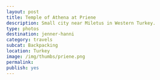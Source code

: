 ```yaml
---
layout: post
title: Temple of Athena at Priene
description: Small city near Miletus in Western Turkey.
type: photos
destination: jenner-hanni
category: travels
subcat: Backpacking
location: Turkey
image: /img/thumbs/priene.png
permalink: 
publish: yes
---
```


<p><a href="https://jenner.smugmug.com/Europe/2009-Temple-of-Athena-at-Priene-Turkey/i-B4h5wrc/0/M/DSCF2587-M.jpg">
<img src="https://jenner.smugmug.com/Europe/2009-Temple-of-Athena-at-Priene-Turkey/i-B4h5wrc/0/M/DSCF2587-M.jpg" alt=""></a></p>

<p><a href="https://jenner.smugmug.com/Europe/2009-Temple-of-Athena-at-Priene-Turkey/i-K7gMvnw/0/M/DSCF2584-M.jpg">
<img src="https://jenner.smugmug.com/Europe/2009-Temple-of-Athena-at-Priene-Turkey/i-K7gMvnw/0/M/DSCF2584-M.jpg" alt=""></a></p>

<p><a href="https://jenner.smugmug.com/Europe/2009-Temple-of-Athena-at-Priene-Turkey/i-rptX93H/0/M/DSCF2588-M.jpg">
<img src="https://jenner.smugmug.com/Europe/2009-Temple-of-Athena-at-Priene-Turkey/i-rptX93H/0/M/DSCF2588-M.jpg" alt=""></a></p>

<p><a href="https://jenner.smugmug.com/Europe/2009-Temple-of-Athena-at-Priene-Turkey/i-gMgFNKJ/0/M/DSCF2589-M.jpg">
<img src="https://jenner.smugmug.com/Europe/2009-Temple-of-Athena-at-Priene-Turkey/i-gMgFNKJ/0/M/DSCF2589-M.jpg" alt=""></a></p>

<p><a href="https://jenner.smugmug.com/Europe/2009-Temple-of-Athena-at-Priene-Turkey/i-SpckZQ7/0/M/DSCF2596-M.jpg">
<img src="https://jenner.smugmug.com/Europe/2009-Temple-of-Athena-at-Priene-Turkey/i-SpckZQ7/0/M/DSCF2596-M.jpg" alt=""></a></p>

<p><a href="https://jenner.smugmug.com/Europe/2009-Temple-of-Athena-at-Priene-Turkey/i-p3RR4nd/0/M/DSCF2597-M.jpg">
<img src="https://jenner.smugmug.com/Europe/2009-Temple-of-Athena-at-Priene-Turkey/i-p3RR4nd/0/M/DSCF2597-M.jpg" alt=""></a></p>

<p><a href="https://jenner.smugmug.com/Europe/2009-Temple-of-Athena-at-Priene-Turkey/i-GTWD39c/0/M/DSCF2599-M.jpg">
<img src="https://jenner.smugmug.com/Europe/2009-Temple-of-Athena-at-Priene-Turkey/i-GTWD39c/0/M/DSCF2599-M.jpg" alt=""></a></p>

<p><a href="https://jenner.smugmug.com/Europe/2009-Temple-of-Athena-at-Priene-Turkey/i-VGMnv2d/0/M/DSCF2598-M.jpg">
<img src="https://jenner.smugmug.com/Europe/2009-Temple-of-Athena-at-Priene-Turkey/i-VGMnv2d/0/M/DSCF2598-M.jpg" alt=""></a></p>

<p><a href="https://jenner.smugmug.com/Europe/2009-Temple-of-Athena-at-Priene-Turkey/i-55kxHzS/0/M/DSCF2602-M.jpg">
<img src="https://jenner.smugmug.com/Europe/2009-Temple-of-Athena-at-Priene-Turkey/i-55kxHzS/0/M/DSCF2602-M.jpg" alt=""></a></p>

<p><a href="https://jenner.smugmug.com/Europe/2009-Temple-of-Athena-at-Priene-Turkey/i-HwTgW93/0/M/DSCF2603-M.jpg">
<img src="https://jenner.smugmug.com/Europe/2009-Temple-of-Athena-at-Priene-Turkey/i-HwTgW93/0/M/DSCF2603-M.jpg" alt=""></a></p>

<p><a href="https://jenner.smugmug.com/Europe/2009-Temple-of-Athena-at-Priene-Turkey/i-GcJsgfK/0/M/DSCF2604-M.jpg">
<img src="https://jenner.smugmug.com/Europe/2009-Temple-of-Athena-at-Priene-Turkey/i-GcJsgfK/0/M/DSCF2604-M.jpg" alt=""></a></p>

<p><a href="https://jenner.smugmug.com/Europe/2009-Temple-of-Athena-at-Priene-Turkey/i-dmgscn8/0/M/DSCF2606-M.jpg">
<img src="https://jenner.smugmug.com/Europe/2009-Temple-of-Athena-at-Priene-Turkey/i-dmgscn8/0/M/DSCF2606-M.jpg" alt=""></a></p>

<p><a href="https://jenner.smugmug.com/Europe/2009-Temple-of-Athena-at-Priene-Turkey/i-zVFhvZZ/0/M/DSCF2607-M.jpg">
<img src="https://jenner.smugmug.com/Europe/2009-Temple-of-Athena-at-Priene-Turkey/i-zVFhvZZ/0/M/DSCF2607-M.jpg" alt=""></a></p>

<p><a href="https://jenner.smugmug.com/Europe/2009-Temple-of-Athena-at-Priene-Turkey/i-wKWGFNP/0/M/DSCF2608-M.jpg">
<img src="https://jenner.smugmug.com/Europe/2009-Temple-of-Athena-at-Priene-Turkey/i-wKWGFNP/0/M/DSCF2608-M.jpg" alt=""></a></p>

<p><a href="https://jenner.smugmug.com/Europe/2009-Temple-of-Athena-at-Priene-Turkey/i-GH46mts/0/M/DSCF2611-M.jpg">
<img src="https://jenner.smugmug.com/Europe/2009-Temple-of-Athena-at-Priene-Turkey/i-GH46mts/0/M/DSCF2611-M.jpg" alt=""></a></p>

<p><a href="https://jenner.smugmug.com/Europe/2009-Temple-of-Athena-at-Priene-Turkey/i-5wCVcbs/0/M/DSCF2612-M.jpg">
<img src="https://jenner.smugmug.com/Europe/2009-Temple-of-Athena-at-Priene-Turkey/i-5wCVcbs/0/M/DSCF2612-M.jpg" alt=""></a></p>

<p><a href="https://jenner.smugmug.com/Europe/2009-Temple-of-Athena-at-Priene-Turkey/i-Bp2Krht/0/M/DSCF2616-M.jpg">
<img src="https://jenner.smugmug.com/Europe/2009-Temple-of-Athena-at-Priene-Turkey/i-Bp2Krht/0/M/DSCF2616-M.jpg" alt=""></a></p>

<p><a href="https://jenner.smugmug.com/Europe/2009-Temple-of-Athena-at-Priene-Turkey/i-hxFPKRQ/0/M/DSCF2620-M.jpg">
<img src="https://jenner.smugmug.com/Europe/2009-Temple-of-Athena-at-Priene-Turkey/i-hxFPKRQ/0/M/DSCF2620-M.jpg" alt=""></a></p>

<p><a href="https://jenner.smugmug.com/Europe/2009-Temple-of-Athena-at-Priene-Turkey/i-PbtWmRV/0/M/DSCF2621-M.jpg">
<img src="https://jenner.smugmug.com/Europe/2009-Temple-of-Athena-at-Priene-Turkey/i-PbtWmRV/0/M/DSCF2621-M.jpg" alt=""></a></p>

<p><a href="https://jenner.smugmug.com/Europe/2009-Temple-of-Athena-at-Priene-Turkey/i-M6mxV8b/0/M/DSCF2622-M.jpg">
<img src="https://jenner.smugmug.com/Europe/2009-Temple-of-Athena-at-Priene-Turkey/i-M6mxV8b/0/M/DSCF2622-M.jpg" alt=""></a></p>

<p><a href="https://jenner.smugmug.com/Europe/2009-Temple-of-Athena-at-Priene-Turkey/i-zgwxWvz/0/M/DSCF2623-M.jpg">
<img src="https://jenner.smugmug.com/Europe/2009-Temple-of-Athena-at-Priene-Turkey/i-zgwxWvz/0/M/DSCF2623-M.jpg" alt=""></a></p>

<p><a href="https://jenner.smugmug.com/Europe/2009-Temple-of-Athena-at-Priene-Turkey/i-hBDsJvJ/0/M/DSCF2625-M.jpg">
<img src="https://jenner.smugmug.com/Europe/2009-Temple-of-Athena-at-Priene-Turkey/i-hBDsJvJ/0/M/DSCF2625-M.jpg" alt=""></a></p>

<p><a href="https://jenner.smugmug.com/Europe/2009-Temple-of-Athena-at-Priene-Turkey/i-Tn3JTWd/0/M/DSCF2624-M.jpg">
<img src="https://jenner.smugmug.com/Europe/2009-Temple-of-Athena-at-Priene-Turkey/i-Tn3JTWd/0/M/DSCF2624-M.jpg" alt=""></a></p>

<p><a href="https://jenner.smugmug.com/Europe/2009-Temple-of-Athena-at-Priene-Turkey/i-btvQRpz/0/M/DSCF2626-M.jpg">
<img src="https://jenner.smugmug.com/Europe/2009-Temple-of-Athena-at-Priene-Turkey/i-btvQRpz/0/M/DSCF2626-M.jpg" alt=""></a></p>

<p><a href="https://jenner.smugmug.com/Europe/2009-Temple-of-Athena-at-Priene-Turkey/i-kBCjBhz/0/M/DSCF2627-M.jpg">
<img src="https://jenner.smugmug.com/Europe/2009-Temple-of-Athena-at-Priene-Turkey/i-kBCjBhz/0/M/DSCF2627-M.jpg" alt=""></a></p>

<p><a href="https://jenner.smugmug.com/Europe/2009-Temple-of-Athena-at-Priene-Turkey/i-ZxjqF7R/0/M/DSCF2631-M.jpg">
<img src="https://jenner.smugmug.com/Europe/2009-Temple-of-Athena-at-Priene-Turkey/i-ZxjqF7R/0/M/DSCF2631-M.jpg" alt=""></a></p>

<p><a href="https://jenner.smugmug.com/Europe/2009-Temple-of-Athena-at-Priene-Turkey/i-NtQtmxv/0/M/DSCF2630-M.jpg">
<img src="https://jenner.smugmug.com/Europe/2009-Temple-of-Athena-at-Priene-Turkey/i-NtQtmxv/0/M/DSCF2630-M.jpg" alt=""></a></p>

<p><a href="https://jenner.smugmug.com/Europe/2009-Temple-of-Athena-at-Priene-Turkey/i-XGGk5Rn/0/M/DSCF2632-M.jpg">
<img src="https://jenner.smugmug.com/Europe/2009-Temple-of-Athena-at-Priene-Turkey/i-XGGk5Rn/0/M/DSCF2632-M.jpg" alt=""></a></p>

<p><a href="https://jenner.smugmug.com/Europe/2009-Temple-of-Athena-at-Priene-Turkey/i-hfR9mZs/0/M/DSCF2633-M.jpg">
<img src="https://jenner.smugmug.com/Europe/2009-Temple-of-Athena-at-Priene-Turkey/i-hfR9mZs/0/M/DSCF2633-M.jpg" alt=""></a></p>

<p><a href="https://jenner.smugmug.com/Europe/2009-Temple-of-Athena-at-Priene-Turkey/i-BQL9sLV/0/M/DSCF2635-M.jpg">
<img src="https://jenner.smugmug.com/Europe/2009-Temple-of-Athena-at-Priene-Turkey/i-BQL9sLV/0/M/DSCF2635-M.jpg" alt=""></a></p>


